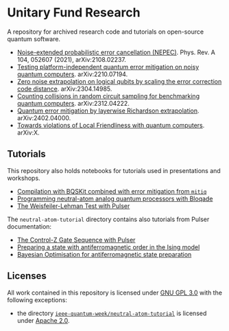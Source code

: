 # Unitary Fund Research
A repository for archived research code and tutorials on open-source quantum software.

- [Noise-extended probabilistic error cancellation (NEPEC)](/nepec/). Phys. Rev. A 104, 052607 (2021), arXiv:2108.02237.
- [Testing platform-independent quantum error mitigation on noisy quantum computers](/qem-on-hardware/). arXiv:2210.07194.
- [Zero noise extrapolation on logical qubits by scaling the error correction code distance](/ds_zne/). arXiv:2304.14985.
- [Counting collisions in random circuit sampling for benchmarking quantum computers](/collisions/). arXiv:2312.04222.
- [Quantum error mitigation by layerwise Richardson extrapolation](/lre/). arXiv:2402.04000.
- [Towards violations of Local Friendliness with quantum computers](/ewfs/). arXiv:X.

## Tutorials
This repository also holds notebooks for tutorials used in presentations and workshops.
- [Compilation with BQSKit combined with error mitigation from `mitiq`](./ieee-quantum-week/compilation-with-error-mitigation-tutorial/bqskit.ipynb)
- [Programming neutral-atom analog quantum processors with Bloqade](./ieee-quantum-week/neutral-atom-tutorial/Bloqade_tutorial_1.ipynb)
- [The Weisfeiler-Lehman Test with Pulser](./ieee-quantum-week/neutral-atom-tutorial/weisfeiler-lehman-test-tutorial/weisfeiler-lehman-test-tutorial.ipynb)

The `neutral-atom-tutorial` directory contains also tutorials from Pulser documentation:
- [The Control-Z Gate Sequence with Pulser](./ieee-quantum-week/neutral-atom-tutorial/control-z-gate-sequence/Control-Z%20Gate%20Sequence.ipynb)
- [Preparing a state with antiferromagnetic order in the Ising model](./ieee-quantum-week/neutral-atom-tutorial/antiferromagnetic-state-preparation/Preparing%20state%20with%20antiferromagnetic%20order%20in%20the%20Ising%20model.ipynb)
- [Bayesian Optimisation for antiferromagnetic state preparation](./ieee-quantum-week/neutral-atom-tutorial/antiferromagnetic-state-preparation/Bayesian%20Optimisation%20for%20antiferromagnetic%20state%20preparation.ipynb)


## Licenses

All work contained in this repository is licensed under [GNU GPL 3.0](LICENSE) with the following exceptions:
- the directory [`ieee-quantum-week/neutral-atom-tutorial`](ieee-quantum-week/neutral-atom-tutorial/) is licensed under [Apache 2.0](ieee-quantum-week/neutral-atom-tutorial/LICENSE).
